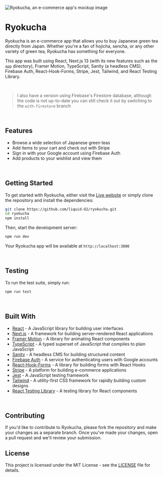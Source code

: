 ![Ryokucha, an e-commerce app's mockup image](https://cdn.sanity.io/images/lo6epx6n/production/8d3bb3414e12ba007586ffe959a1a66cc947cd4b-6000x4500.jpg)

# Ryokucha

Ryokucha is an e-commerce app that allows you to buy Japanese green tea directly from Japan. Whether you're a fan of hojicha, sencha, or any other variety of green tea, Ryokucha has something for everyone.

This app was built using React, Next.js 13 (with its new features such as the `app` directory), Framer Motion, TypeScript, Sanity (a headless CMS), Firebase Auth, React-Hook-Forms, Stripe, Jest, Tailwind, and React Testing Library.

<br>

> I also have a version using Firebase's Firestore database, although the code is not up-to-date you can still check it out by switching to the
> `with-firestore` branch

<br>

## Features

- Browse a wide selection of Japanese green teas
- Add items to your cart and check out with Stripe
- Sign in with your Google account using Firebase Auth
- Add products to your wishlist and view them

<br>

## Getting Started

To get started with Ryokucha, either visit the [Live website](https://ryokucha.vercel.app/) 
or simply clone the repository and install the dependencies:

```bash
git clone https://github.com/liquid-O2/ryokucha.git
cd ryokucha
npm install
```

Then, start the development server:
```bash
npm run dev
```

Your Ryokucha app will be available at `http://localhost:3000`

<br>

## Testing
To run the test suite, simply run:
```bash
npm run test
```

<br>

## Built With

- [React](https://reactjs.org/) - A JavaScript library for building user interfaces
- [Next.js](https://nextjs.org/) - A framework for building server-rendered React applications
- [Framer Motion](https://www.framer.com/motion/) - A library for animating React components
- [TypeScript](https://www.typescriptlang.org/) - A typed superset of JavaScript that compiles to plain JavaScript
- [Sanity](https://www.sanity.io/) - A headless CMS for building structured content
- [Firebase Auth](https://firebase.google.com/docs/auth) - A service for authenticating users with Google accounts
- [React-Hook-Forms](https://react-hook-form.com/) - A library for building forms with React Hooks
- [Stripe](https://stripe.com/) - A platform for building e-commerce applications
- [Jest](https://jestjs.io/) - A JavaScript testing framework
- [Tailwind](https://tailwindcss.com/) - A utility-first CSS framework for rapidly building custom designs
- [React Testing Library](https://testing-library.com/docs/react-testing-library/intro) - A testing library for React components

<br>

## Contributing
If you'd like to contribute to Ryokucha, please fork the repository and make your changes as a separate branch. Once you've made your changes, open a pull request and we'll review your submission.

## License
This project is licensed under the MIT License - see the [LICENSE]() file for details.
